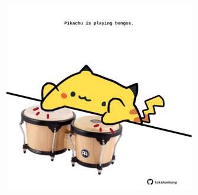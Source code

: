 <!-- built at 09/06/2025, 20:00:38 UTC -->
<p align="center">
  <img width="500" height="500" src="./ReadmeImage.svg">
</p>
